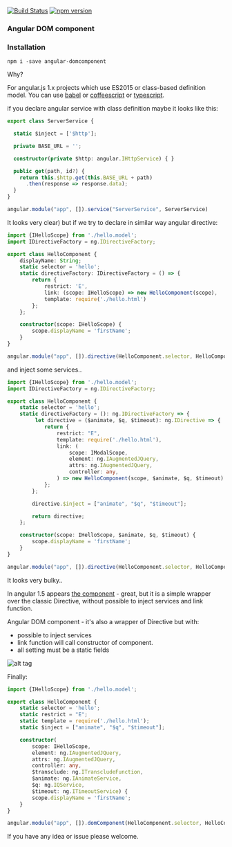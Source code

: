 [![Build Status](https://travis-ci.org/AndreyUtka/angular-domcomponent.svg?branch=master)](https://travis-ci.org/AndreyUtka/angular-domcomponent)
[![npm version](https://img.shields.io/npm/v/angular-domcomponent.svg?style=flat-square)](https://www.npmjs.com/package/angular-domcomponent)

### Angular DOM component ###

### Installation

```
npm i -save angular-domcomponent
```

Why?

For angular.js 1.x projects which use ES2015 or class-based definition model. 
You can use [babel](https://babeljs.io/) or [coffeescript](http://coffeescript.org/) or [typescript](http://www.typescriptlang.org/).

if you declare angular service with class definition maybe it looks like this:

```typescript
export class ServerService {

  static $inject = ['$http'];

  private BASE_URL = '';

  constructor(private $http: angular.IHttpService) { }

  public get(path, id?) {
    return this.$http.get(this.BASE_URL + path)
      .then(response => response.data);
  }
}

angular.module("app", []).service("ServerService", ServerService)
```

It looks very clear) but if we try to declare in similar way angular directive:

```typescript
import {IHelloScope} from './hello.model';
import IDirectiveFactory = ng.IDirectiveFactory;

export class HelloComponent {
    displayName: String;
    static selector = 'hello';
    static directiveFactory: IDirectiveFactory = () => {
        return {
            restrict: 'E',
            link: (scope: IHelloScope) => new HelloComponent(scope),
            template: require('./hello.html')
        };
    };

    constructor(scope: IHelloScope) {
        scope.displayName = 'firstName';
    }
}

angular.module("app", []).directive(HelloComponent.selector, HelloComponent.directiveFactory)
```
and inject some services..

```typescript
import {IHelloScope} from './hello.model';
import IDirectiveFactory = ng.IDirectiveFactory;

export class HelloComponent {
    static selector = 'hello';
    static directiveFactory = (): ng.IDirectiveFactory => {
         let directive = ($animate, $q, $timeout): ng.IDirective => {
            return {
                restrict: "E",
                template: require('./hello.html'),
                link: (
                    scope: IModalScope,
                    element: ng.IAugmentedJQuery,
                    attrs: ng.IAugmentedJQuery,
                    controller: any,
                ) => new HelloComponent(scope, $animate, $q, $timeout)
            };
        };

        directive.$inject = ["animate", "$q", "$timeout"];

        return directive;
    };

    constructor(scope: IHelloScope, $animate, $q, $timeout) {
        scope.displayName = 'firstName';
    }
}

angular.module("app", []).directive(HelloComponent.selector, HelloComponent.directiveFactory())
```

It looks very bulky..

In angular 1.5 appears [the component](https://toddmotto.com/exploring-the-angular-1-5-component-method/) - great, but it is a simple wrapper over the classic Directive,
without possible to inject services and link function.

Angular DOM component - it's also a wrapper of Directive but with:
- possible to inject services
- link function will call constructor of component.
- all setting must be a static fields

![alt tag](http://serialobzor.ru/upload/blogs/72793f9c2fac307f0c2b1b340592eedc.jpg)

Finally:

```typescript
import {IHelloScope} from './hello.model';

export class HelloComponent {
    static selector = 'hello';
    static restrict = "E";
    static template = require('./hello.html');
    static $inject = ["animate", "$q", "$timeout"];

    constructor(
        scope: IHelloScope,
        element: ng.IAugmentedJQuery,
        attrs: ng.IAugmentedJQuery,
        controller: any,
        $transclude: ng.ITranscludeFunction,
        $animate: ng.IAnimateService, 
        $q: ng.IQService, 
        $timeout: ng.ITimeoutService) {
        scope.displayName = 'firstName';
    }
}

angular.module("app", []).domComponent(HelloComponent.selector, HelloComponent)
```
If you have any idea or issue please welcome.

